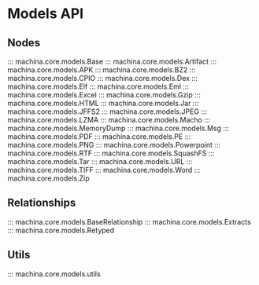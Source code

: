 # Models API

## Nodes

::: machina.core.models.Base
::: machina.core.models.Artifact
::: machina.core.models.APK
::: machina.core.models.BZ2
::: machina.core.models.CPIO
::: machina.core.models.Dex
::: machina.core.models.Elf
::: machina.core.models.Eml
::: machina.core.models.Excel
::: machina.core.models.Gzip
::: machina.core.models.HTML
::: machina.core.models.Jar
::: machina.core.models.JFFS2
::: machina.core.models.JPEG
::: machina.core.models.LZMA
::: machina.core.models.Macho
::: machina.core.models.MemoryDump
::: machina.core.models.Msg
::: machina.core.models.PDF
::: machina.core.models.PE
::: machina.core.models.PNG
::: machina.core.models.Powerpoint
::: machina.core.models.RTF
::: machina.core.models.SquashFS
::: machina.core.models.Tar
::: machina.core.models.URL
::: machina.core.models.TIFF
::: machina.core.models.Word
::: machina.core.models.Zip

## Relationships

::: machina.core.models.BaseRelationship
::: machina.core.models.Extracts
::: machina.core.models.Retyped

## Utils

::: machina.core.models.utils
